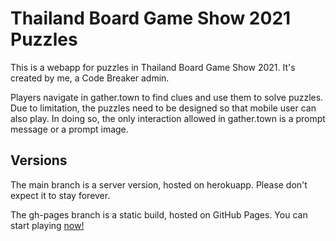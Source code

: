 # Thailand Board Game Show 2021 Puzzles

This is a webapp for puzzles in Thailand Board Game Show 2021. It's created by me, a Code Breaker admin.

Players navigate in gather.town to find clues and use them to solve puzzles. Due to limitation, the puzzles need to be designed so that mobile user can also play. In doing so, the only interaction allowed in gather.town is a prompt message or a prompt image.

## Versions
The main branch is a server version, hosted on herokuapp. Please don't expect it to stay forever.

The gh-pages branch is a static build, hosted on GitHub Pages. You can start playing [now!](https://lemononmars.github.io/tbs2021puzzles/)
